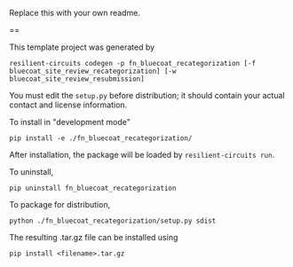 Replace this with your own readme.

==

This template project was generated by

    resilient-circuits codegen -p fn_bluecoat_recategorization [-f bluecoat_site_review_recategorization] [-w bluecoat_site_review_resubmission]


You must edit the `setup.py` before distribution;
it should contain your actual contact and license information.

To install in "development mode"

    pip install -e ./fn_bluecoat_recategorization/

After installation, the package will be loaded by `resilient-circuits run`.


To uninstall,

    pip uninstall fn_bluecoat_recategorization


To package for distribution,

    python ./fn_bluecoat_recategorization/setup.py sdist

The resulting .tar.gz file can be installed using

    pip install <filename>.tar.gz
